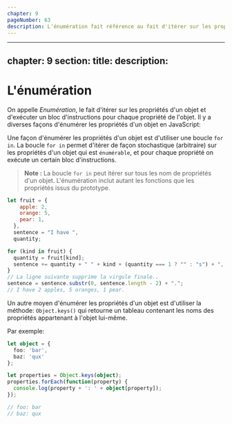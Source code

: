 ```yaml
---
chapter: 9
pageNumber: 63
description: L'énumération fait référence au fait d'itérer sur les propriétés d'un objet et d'effectuer des actions sur chaque propriété. Une façon d'énumérer les propriétés d'un objet est d'utiliser une boucle `for in`. La boucle `for in` permet d'itérer de façon stochastique sur les propriétés d'un objet qui est `énumérable`, et pour chaque propriété on exécute un certain bloc d'instructions.
---
```


---
chapter: 9
section: 
title: 
description: 
---

# L'énumération

On appelle _Enumération_, le fait d'itérer sur les propriétés d'un objet et d'exécuter un bloc d'instructions pour chaque propriété de l'objet. Il y a diverses façons d'énumérer les propriétés d'un objet en JavaScript:

Une façon d'énumérer les propriétés d'un objet est d'utiliser une boucle `for in`. La boucle `for in` permet d'itérer de façon stochastique (arbitraire) sur les propriétés d'un objet qui est `énumérable`, et pour chaque propriété on exécute un certain bloc d'instructions.

>**Note :** La boucle `for in` peut itérer sur tous les nom de propriétés d'un objet. L'énumération inclut autant les fonctions que les propriétés issus du prototype.

```javascript
let fruit = {
    apple: 2,
    orange: 5,
    pear: 1,
  },
  sentence = "I have ",
  quantity;

for (kind in fruit) {
  quantity = fruit[kind];
  sentence += quantity + " " + kind + (quantity === 1 ? "" : "s") + ", ";
}
// La ligne suivante supprime la virgule finale..
sentence = sentence.substr(0, sentence.length - 2) + ".";
// I have 2 apples, 5 oranges, 1 pear.
```

Un autre moyen d'énumérer les propriétés d'un objet est d'utiliser la méthode: `Object.keys()` qui retourne un tableau contenant les noms des propriétés appartenant à l'objet lui-même.

Par exemple:

```typescript
let object = {
  foo: 'bar',
  baz: 'qux'
};

let properties = Object.keys(object);
properties.forEach(function(property) {
  console.log(property + ': ' + object[property]);
});

// foo: bar
// baz: qux
```
